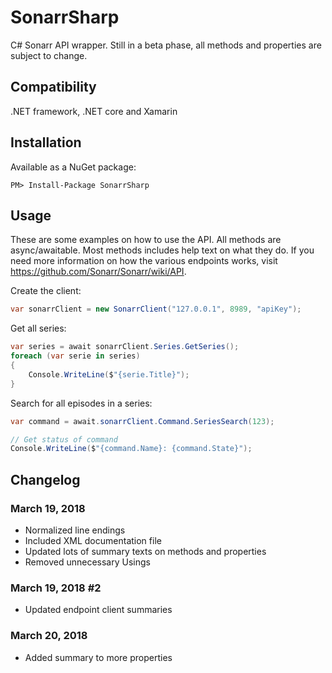 # SonarrSharp
C# Sonarr API wrapper. Still in a beta phase, all methods and properties are subject to change.

## Compatibility
.NET framework, .NET core and Xamarin

## Installation
Available as a NuGet package:
```
PM> Install-Package SonarrSharp
```

## Usage
These are some examples on how to use the API. All methods are async/awaitable. Most methods includes help text on what they do. If you need more information on how the various endpoints works, visit https://github.com/Sonarr/Sonarr/wiki/API.

Create the client:
```c#
var sonarrClient = new SonarrClient("127.0.0.1", 8989, "apiKey");
```

Get all series:
```c#
var series = await sonarrClient.Series.GetSeries();
foreach (var serie in series)
{
    Console.WriteLine($"{serie.Title}");
}
```

Search for all episodes in a series:
```c#
var command = await.sonarrClient.Command.SeriesSearch(123);

// Get status of command
Console.WriteLine($"{command.Name}: {command.State}");
```

## Changelog
### March 19, 2018
- Normalized line endings
- Included XML documentation file
- Updated lots of summary texts on methods and properties
- Removed unnecessary Usings

### March 19, 2018 #2
- Updated endpoint client summaries

### March 20, 2018
- Added summary to more properties
